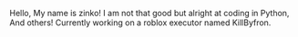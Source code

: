 Hello, My name is zinko!
I am not that good but alright at coding in Python, And others!
Currently working on a roblox executor named KillByfron.
